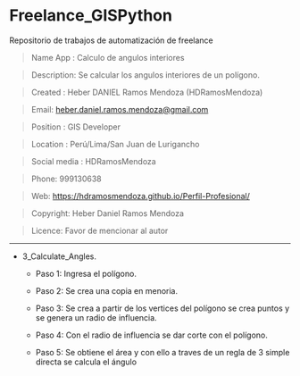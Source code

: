 # Freelance_GISPython
Repositorio de trabajos de automatización de freelance

>Name App : Calculo de angulos interiores

>Description: Se calcular los angulos interiores de un polígono.

>Created : Heber DANIEL Ramos Mendoza (HDRamosMendoza)

>Email: heber.daniel.ramos.mendoza@gmail.com

>Position : GIS Developer

>Location : Perú/Lima/San Juan de Lurigancho

>Social media : HDRamosMendoza

>Phone: 999130638

>Web: https://hdramosmendoza.github.io/Perfil-Profesional/

>Copyright: Heber Daniel Ramos Mendoza

>Licence: Favor de mencionar al autor

------------------------------------

- 3_Calculate_Angles. 
	
	* Paso 1: Ingresa el polígono.

	* Paso 2: Se crea una copia en menoria.

	* Paso 3: Se crea a partir de los vertices del polígono se crea puntos y se genera un radio de influencia.
	
	* Paso 4: Con el radio de influencia se dar corte con el polígono.

	* Paso 5: Se obtiene el área y con ello a traves de un regla de 3 simple directa se calcula el ángulo